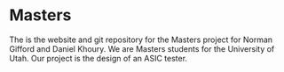 <h1> Masters </h1>

<p>
The is the website and git repository for the Masters project for Norman Gifford and Daniel
Khoury. We are Masters students for the University of Utah. Our project is the design
of an ASIC tester.


</p>
